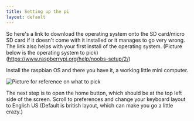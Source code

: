 ```yaml
---
title: Setting up the pi
layout: default
---
```


So here's a link to download the operating system onto the SD card/micro SD card if it doesn't come with it installed or it manages to go very wrong. 
The link also helps with your first install of the operating system. (Picture below is the operating system to pick)
(https://www.raspberrypi.org/help/noobs-setup/2/) 

Install the raspbian OS and there you have it, a working little mini computer.

![Picture for reference on what to pick](https://www.raspberrypi.org/wp-content/uploads/2013/06/mainwindow.png)

The next step is to open the home button, which should be at the top left side of the screen. Scroll to preferences and change your keyboard layout to English US (Default is british layout, which can make you go a little crazy.)

